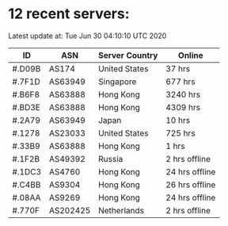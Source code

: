# 12 recent servers:

Latest update at: Tue Jun 30 04:10:10 UTC 2020

| ID | ASN | Server Country | Online |
| -- | --- | -------------- | ------ |
| #.D09B | AS174 | United States | 37 hrs |
| #.7F1D | AS63949 | Singapore | 677 hrs |
| #.B6F8 | AS63888 | Hong Kong | 3240 hrs |
| #.BD3E | AS63888 | Hong Kong | 4309 hrs |
| #.2A79 | AS63949 | Japan | 10 hrs |
| #.1278 | AS23033 | United States | 725 hrs |
| #.33B9 | AS63888 | Hong Kong | 1 hrs |
| #.1F2B | AS49392 | Russia | 2 hrs offline |
| #.1DC3 | AS4760 | Hong Kong | 24 hrs offline |
| #.C4BB | AS9304 | Hong Kong | 26 hrs offline |
| #.08AA | AS9269 | Hong Kong | 24 hrs offline |
| #.770F | AS202425 | Netherlands | 2 hrs offline |

